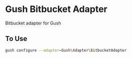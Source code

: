 Gush Bitbucket Adapter
===================

Bitbucket adapter for Gush

## To Use

```sh
gush configure --adapter=Gush\Adapter\BitbucketAdapter
```
